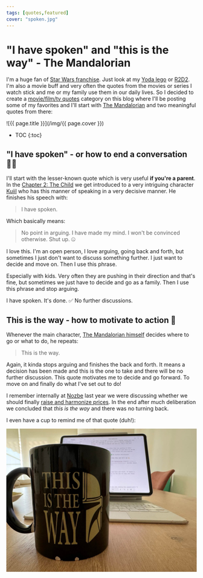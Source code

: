 ```yaml
---
tags: [quotes,featured]
cover: "spoken.jpg"
---
```


# "I have spoken" and "this is the way" - The Mandalorian

I'm a huge fan of [Star Wars franchise](https://en.wikipedia.org/wiki/Star_Warshttps://en.wikipedia.org/wiki/Star_Wars). Just look at my [Yoda lego](/yoda) or [R2D2](/r2d2). I'm also a movie buff and very often the quotes from the movies or series I watch stick and me or my family use them in our daily lives. So I decided to create a [movie/film/tv quotes](/quotes) category on this blog where I'll be posting some of my favorites and I'll start with [The Mandalorian](https://en.wikipedia.org/wiki/The_Mandalorian) and two meaningful quotes from there:

<!--More-->

![{{ page.title }}](/img/{{ page.cover }})

* TOC
{:toc}

## "I have spoken" - or how to end a conversation 🙅‍♂️

I'll start with the lesser-known quote which is very useful **if you're a parent**. In the [Chapter 2: The Child](https://en.wikipedia.org/wiki/Chapter_2:_The_Child) we get introduced to a very intriguing character [Kuiil](https://en.wikipedia.org/wiki/Kuiil) who has this manner of speaking in a very decisive manner. He finishes his speech with:

> I have spoken.

Which basically means:

> No point in arguing. I have made my mind. I won't be convinced otherwise. Shut up. 🤐 

I love this. I'm an open person, I love arguing, going back and forth, but sometimes I just don't want to discuss something further. I just want to decide and move on. Then I use this phrase.

Especially with kids. Very often they are pushing in their direction and that's fine, but sometimes we just have to decide and go as a family. Then I use this phrase and stop arguing.

I have spoken. It's done. ✅ No further discussions.

## This is the way - how to motivate to action 💪

Whenever the main character, [The Mandalorian himself](https://en.wikipedia.org/wiki/The_Mandalorian_(character)) decides where to go or what to do, he repeats:

> This is the way.

Again, it kinda stops arguing and finishes the back and forth. It means a decision has been made and this is the one to take and there will be no further discussion. This quote motivates me to decide and go forward. To move on and finally do what I've set out to do!

I remember internally at [Nozbe][n] last year we were discussing whether we should finally [raise and harmonize prices](/pricing-new/). In the end after much deliberation we concluded that *this is the way* and there was no turning back.

I even have a cup to remind me of that quote (duh!):

![{{ page.title }} way](/img/spoken-way.jpg)




[n]: https://michael.gratis/nozbe
[np]: https://michael.gratis/nozbepersonal
